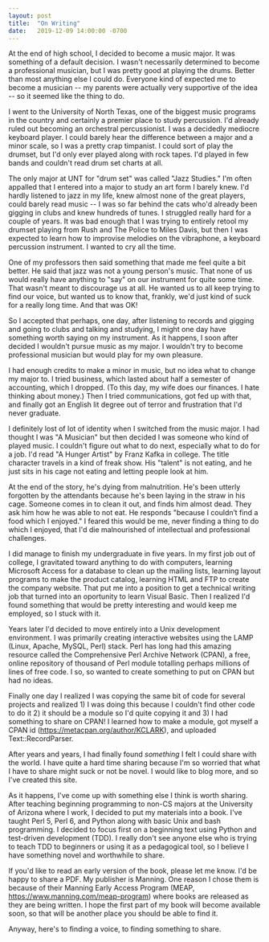 ```yaml
---
layout: post
title:  "On Writing"
date:   2019-12-09 14:00:00 -0700
---
```



At the end of high school, I decided to become a music major.
It was something of a default decision.
I wasn't necessarily determined to become a professional musician, but I was pretty good at playing the drums.
Better than most anything else I could do.
Everyone kind of expected me to become a musician -- my parents were actually very supportive of the idea -- so it seemed like the thing to do.

I went to the University of North Texas, one of the biggest music programs in the country and certainly a premier place to study percussion.
I'd already ruled out becoming an orchestral percussionist.
I was a decidedly mediocre keyboard player.
I could barely hear the difference between a major and a minor scale, so I was a pretty crap timpanist.
I could sort of play the drumset, but I'd only ever played along with rock tapes.
I'd played in few bands and couldn't read drum set charts at all.

The only major at UNT for "drum set" was called "Jazz Studies."
I'm often appalled that I entered into a major to study an art form I barely knew.
I'd hardly listened to jazz in my life, knew almost none of the great players, could barely read music -- I was so far behind the cats who'd already been gigging in clubs and knew hundreds of tunes.
I struggled really hard for a couple of years.
It was bad enough that I was trying to entirely retool my drumset playing from Rush and The Police to Miles Davis, but then I was expected to learn how to improvise melodies on the vibraphone, a keyboard percussion instrument.
I wanted to cry all the time.

One of my professors then said something that made me feel quite a bit better.
He said that jazz was not a young person's music.
That none of us would really have anything to "say" on our instrument for quite some time.
That wasn't meant to discourage us at all.
He wanted us to all keep trying to find our voice, but wanted us to know that, frankly, we'd just kind of suck for a really long time.
And that was OK!

So I accepted that perhaps, one day, after listening to records and gigging and going to clubs and talking and studying, I might one day have something worth saying on my instrument.
As it happens, I soon after decided I wouldn't pursue music as my major.
I wouldn't try to become professional musician but would play for my own pleasure.

I had enough credits to make a minor in music, but no idea what to change my major to.
I tried business, which lasted about half a semester of accounting, which I dropped.
(To this day, my wife does our finances. I hate thinking about money.)
Then I tried communications, got fed up with that, and finally got an English lit degree out of terror and frustration that I'd never graduate.

I definitely lost of lot of identity when I switched from the music major.
I had thought I was "A Musician" but then decided I was someone who kind of played music.
I couldn't figure out what to do next, especially what to do for a job.
I'd read "A Hunger Artist" by Franz Kafka in college.
The title character travels in a kind of freak show.
His "talent" is not eating, and he just sits in his cage not eating and letting people look at him.

At the end of the story, he's dying from malnutrition.
He's been utterly forgotten by the attendants because he's been laying in the straw in his cage.
Someone comes in to clean it out, and finds him almost dead.
They ask him how he was able to not eat.
He responds "because I couldn’t find a food which I enjoyed."
I feared this would be me, never finding a thing to do which I enjoyed, that I'd die malnourished of intellectual and professional challenges.

I did manage to finish my undergraduate in five years.
In my first job out of college, I gravitated toward anything to do with computers, learning Microsoft Access for a database to clean up the mailing lists, learning layout programs to make the product catalog, learning HTML and FTP to create the company website.
That put me into a position to get a technical writing job that turned into an oportunity to learn Visual Basic.
Then I realized I'd found something that would be pretty interesting and would keep me employed, so I stuck with it.

Years later I'd decided to move entirely into a Unix development environment.
I was primarily creating interactive websites using the LAMP (Linux, Apache, MySQL, Perl) stack.
Perl has long had this amazing resource called the Comprehensive Perl Archive Network (CPAN), a free, online repository of thousand of Perl module totalling perhaps millions of lines of free code.
I so, so wanted to create something to put on CPAN but had no ideas.

Finally one day I realized I was copying the same bit of code for several projects and realized 1) I was doing this because I couldn't find other code to do it 2) it should be a module so I'd quite copying it and 3) I had something to share on CPAN!
I learned how to make a module, got myself a CPAN id (https://metacpan.org/author/KCLARK), and uploaded Text::RecordParser.

After years and years, I had finally found *something* I felt I could share with the world.
I have quite a hard time sharing because I'm so worried that what I have to share might suck or not be novel.
I would like to blog more, and so I've created this site.

As it happens, I've come up with something else I think is worth sharing.
After teaching beginning programming to non-CS majors at the University of Arizona where I work, I decided to put my materials into a book.
I've taught Perl 5, Perl 6, and Python along with basic Unix and bash programming.
I decided to focus first on a beginning text using Python and test-driven development (TDD).
I really don't see anyone else who is trying to teach TDD to beginners or using it as a pedagogical tool, so I believe I have something novel and worthwhile to share.

If you'd like to read an early version of the book, please let me know.
I'd be happy to share a PDF.
My publisher is Manning.
One reason I chose them is because of their Manning Early Access Program (MEAP, https://www.manning.com/meap-program) where books are released as they are being written.
I hope the first part of my book will become available soon, so that will be another place you should be able to find it.

Anyway, here's to finding a voice, to finding something to share.
